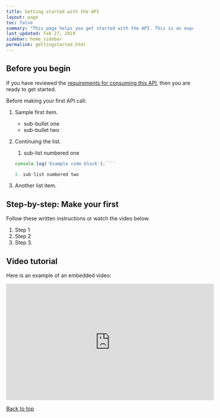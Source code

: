 ```yaml
---
title: Getting started with the API
layout: page
toc: false
summary: "This page helps you get started with the API. This is an experiment to test publishing tools. The content is placeholder text."
last_updated: Feb 27, 2019
sidebar: home_sidebar
permalink: gettingstarted.html
---
```


## Before you begin

If you have reviewed the [requirements for consuming this API](requirements.html), then you are ready to get started.

Before making your first API call:

1.  Sample first item.

    * sub-bullet one
    * sub-bullet two

2.  Continuing the list.

    1. sub-list numbered one

      ````js
      console.log('Example code block');````

    2. sub-list numbered two
3.  Another list item.

## Step-by-step: Make your first

Follow these written instructions or watch the video below.

1.  Step 1
2.  Step 2
3.  Step 3.

## Video tutorial

Here is an example of an embedded video:

<iframe width="560" height="315" src="https://www.youtube.com/embed/CmBm59V-SOE" frameborder="0" allow="accelerometer; autoplay; encrypted-media; gyroscope; picture-in-picture" allowfullscreen></iframe>


[Back to top](#before-you-begin)
